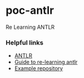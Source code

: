# poc-antlr
Re Learning ANTLR


### Helpful links
- [ANTLR](https://www.antlr.org)
- [Guide to re-learning antlr](https://tomassetti.me/antlr-mega-tutorial/)
- [Example repository](https://github.com/gabriele-tomassetti/antlr-mega-tutorial/tree/master/antlr-java/markup-example)